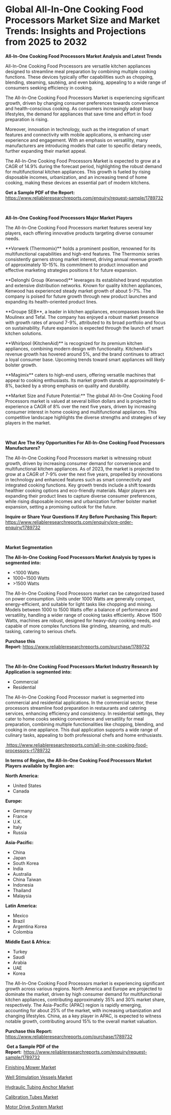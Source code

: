 <p><h1>Global All-In-One Cooking Food Processors Market Size and Market Trends: Insights and Projections from 2025 to 2032</h1></p><p><strong>All-In-One Cooking Food Processors Market Analysis and Latest Trends</strong></p>
<p><p>All-In-One Cooking Food Processors are versatile kitchen appliances designed to streamline meal preparation by combining multiple cooking functions. These devices typically offer capabilities such as chopping, blending, steaming, sautéing, and even baking, appealing to a wide range of consumers seeking efficiency in cooking. </p><p>The All-In-One Cooking Food Processors Market is experiencing significant growth, driven by changing consumer preferences towards convenience and health-conscious cooking. As consumers increasingly adopt busy lifestyles, the demand for appliances that save time and effort in food preparation is rising. </p><p>Moreover, innovation in technology, such as the integration of smart features and connectivity with mobile applications, is enhancing user experience and engagement. With an emphasis on versatility, many manufacturers are introducing models that cater to specific dietary needs, further expanding their market appeal. </p><p>The All-In-One Cooking Food Processors Market is expected to grow at a CAGR of 14.9% during the forecast period, highlighting the robust demand for multifunctional kitchen appliances. This growth is fueled by rising disposable incomes, urbanization, and an increasing trend of home cooking, making these devices an essential part of modern kitchens.</p></p>
<p><strong>Get a Sample PDF of the Report:&nbsp;</strong> <a href="https://www.reliableresearchreports.com/enquiry/request-sample/1789732?utm_campaign=3093&utm_medium=2&utm_source=Github&utm_content=ia&utm_term=25032025&utm_id=all-in-one-cooking-food-processors">https://www.reliableresearchreports.com/enquiry/request-sample/1789732</a></p>
<p>&nbsp;</p>
<p><strong>All-In-One Cooking Food Processors Major Market Players</strong></p>
<p><p>The All-In-One Cooking Food Processors market features several key players, each offering innovative products targeting diverse consumer needs.  </p><p>**Vorwerk (Thermomix)** holds a prominent position, renowned for its multifunctional capabilities and high-end features. The Thermomix series consistently garners strong market interest, driving annual revenue growth of approximately 10-15%. Its commitment to product innovation and effective marketing strategies positions it for future expansion.  </p><p>**Delonghi Group (Kenwood)** leverages its established brand reputation and extensive distribution networks. Known for quality kitchen appliances, Kenwood has experienced steady market growth of about 5-7%. The company is poised for future growth through new product launches and expanding its health-oriented product lines.  </p><p>**Groupe SEB**, a leader in kitchen appliances, encompasses brands like Moulinex and Tefal. The company has enjoyed a robust market presence with growth rates of around 7-9%, attributed to its broad portfolio and focus on sustainability. Future expansion is expected through the launch of smart kitchen solutions.  </p><p>**Whirlpool (KitchenAid)** is recognized for its premium kitchen appliances, combining modern design with functionality. KitchenAid's revenue growth has hovered around 5%, and the brand continues to attract a loyal consumer base. Upcoming trends toward smart appliances will likely bolster growth.  </p><p>**Magimix** caters to high-end users, offering versatile machines that appeal to cooking enthusiasts. Its market growth stands at approximately 6-8%, backed by a strong emphasis on quality and durability.  </p><p>**Market Size and Future Potential:** The global All-In-One Cooking Food Processors market is valued at several billion dollars and is projected to experience a CAGR of 8% over the next five years, driven by increasing consumer interest in home cooking and multifunctional appliances. This competitive landscape highlights the diverse strengths and strategies of key players in the market.</p></p>
<p>&nbsp;</p>
<p><strong>What Are The Key Opportunities For All-In-One Cooking Food Processors Manufacturers?</strong></p>
<p><p>The All-In-One Cooking Food Processors market is witnessing robust growth, driven by increasing consumer demand for convenience and multifunctional kitchen appliances. As of 2023, the market is projected to grow at a CAGR of 7-9% over the next five years, propelled by innovations in technology and enhanced features such as smart connectivity and integrated cooking functions. Key growth trends include a shift towards healthier cooking options and eco-friendly materials. Major players are expanding their product lines to capture diverse consumer preferences, while rising disposable incomes and urbanization further bolster market expansion, setting a promising outlook for the future.</p></p>
<p><strong>Inquire or Share Your Questions If Any Before Purchasing This Report:</strong> <a href="https://www.reliableresearchreports.com/enquiry/pre-order-enquiry/1789732?utm_campaign=3093&utm_medium=2&utm_source=Github&utm_content=ia&utm_term=25032025&utm_id=all-in-one-cooking-food-processors">https://www.reliableresearchreports.com/enquiry/pre-order-enquiry/1789732</a></p>
<p>&nbsp;</p>
<p><strong>Market Segmentation</strong></p>
<p><strong>The All-In-One Cooking Food Processors Market Analysis by types is segmented into:</strong></p>
<p><ul><li><1000 Watts</li><li>1000~1500 Watts</li><li>>1500 Watts</li></ul></p>
<p><p>The All-In-One Cooking Food Processors market can be categorized based on power consumption. Units under 1000 Watts are generally compact, energy-efficient, and suitable for light tasks like chopping and mixing. Models between 1000 to 1500 Watts offer a balance of performance and versatility, handling a wider range of cooking tasks efficiently. Above 1500 Watts, machines are robust, designed for heavy-duty cooking needs, and capable of more complex functions like grinding, steaming, and multi-tasking, catering to serious chefs.</p></p>
<p><strong>Purchase this Report:&nbsp;</strong><a href="https://www.reliableresearchreports.com/purchase/1789732?utm_campaign=3093&utm_medium=2&utm_source=Github&utm_content=ia&utm_term=25032025&utm_id=all-in-one-cooking-food-processors">https://www.reliableresearchreports.com/purchase/1789732</a></p>
<p>&nbsp;</p>
<p><strong>The All-In-One Cooking Food Processors Market Industry Research by Application is segmented into:</strong></p>
<p><ul><li>Commercial</li><li>Residential</li></ul></p>
<p><p>The All-In-One Cooking Food Processor market is segmented into commercial and residential applications. In the commercial sector, these processors streamline food preparation in restaurants and catering services, enhancing efficiency and consistency. In residential settings, they cater to home cooks seeking convenience and versatility for meal preparation, combining multiple functionalities like chopping, blending, and cooking in one appliance. This dual application supports a wide range of culinary tasks, appealing to both professional chefs and home enthusiasts.</p></p>
<p><a href="https://www.reliableresearchreports.com/all-in-one-cooking-food-processors-r1789732?utm_campaign=3093&utm_medium=2&utm_source=Github&utm_content=ia&utm_term=25032025&utm_id=all-in-one-cooking-food-processors">&nbsp;https://www.reliableresearchreports.com/all-in-one-cooking-food-processors-r1789732</a></p>
<p><strong>In terms of Region, the All-In-One Cooking Food Processors Market Players available by Region are:</strong></p>
<p>
    <p> <strong> North America: </strong>
        <ul>
            <li>United States</li>
            <li>Canada</li>
        </ul>
        </p> 
    <p> <strong> Europe: </strong>
        <ul>
            <li>Germany</li>
            <li>France</li>
            <li>U.K.</li>
            <li>Italy</li>
            <li>Russia</li>
        </ul>
        </p> 
    <p> <strong> Asia-Pacific: </strong>
        <ul>
            <li>China</li>
            <li>Japan</li>
            <li>South Korea</li>
            <li>India</li>
            <li>Australia</li>
            <li>China Taiwan</li>
            <li>Indonesia</li>
            <li>Thailand</li>
            <li>Malaysia</li>
        </ul>
        </p> 
    <p> <strong> Latin America: </strong>
        <ul>
            <li>Mexico</li>
            <li>Brazil</li>
            <li>Argentina Korea</li>
            <li>Colombia</li>
        </ul>
        </p> 
    <p> <strong> Middle East & Africa: </strong>
        <ul>
            <li>Turkey</li>
            <li>Saudi</li>
            <li>Arabia</li>
            <li>UAE</li>
            <li>Korea</li>
        </ul>
    </p>
    </p>
<p><p>The All-In-One Cooking Food Processors market is experiencing significant growth across various regions. North America and Europe are projected to dominate the market, driven by high consumer demand for multifunctional kitchen appliances, contributing approximately 35% and 30% market share, respectively. The Asia-Pacific (APAC) region is rapidly emerging, accounting for about 25% of the market, with increasing urbanization and changing lifestyles. China, as a key player in APAC, is expected to witness notable growth, contributing around 15% to the overall market valuation.</p></p>
<p><strong>Purchase this Report: </strong><a href="https://www.reliableresearchreports.com/purchase/1789732?utm_campaign=3093&utm_medium=2&utm_source=Github&utm_content=ia&utm_term=25032025&utm_id=all-in-one-cooking-food-processors">https://www.reliableresearchreports.com/purchase/1789732</a></p>
<p>&nbsp;<strong>Get a Sample PDF of the Report:&nbsp;&nbsp;</strong><a href="https://www.reliableresearchreports.com/enquiry/request-sample/1789732?utm_campaign=3093&utm_medium=2&utm_source=Github&utm_content=ia&utm_term=25032025&utm_id=all-in-one-cooking-food-processors">https://www.reliableresearchreports.com/enquiry/request-sample/1789732</a></p>
<p><strong></strong></p>
<p><p><a href="https://www.linkedin.com/pulse/whats-driving-finishing-mower-market-boom-key-growth-drivers-vaeue?utm_campaign=3093&utm_medium=2&utm_source=Github&utm_content=ia&utm_term=25032025&utm_id=all-in-one-cooking-food-processors">Finishing Mower Market</a></p><p><a href="https://www.linkedin.com/pulse/forecasting-well-stimulation-vessels-market-success-key-factors-mcthf?utm_campaign=3093&utm_medium=2&utm_source=Github&utm_content=ia&utm_term=25032025&utm_id=all-in-one-cooking-food-processors">Well Stimulation Vessels Market</a></p><p><a href="https://www.linkedin.com/pulse/report-impact-latest-trends-hydraulic-tubing-anchor-market-growth-sluhe?utm_campaign=3093&utm_medium=2&utm_source=Github&utm_content=ia&utm_term=25032025&utm_id=all-in-one-cooking-food-processors">Hydraulic Tubing Anchor Market</a></p><p><a href="https://www.linkedin.com/pulse/calibration-tubes-market-maturity-analysis-regional-disparities-b34ae?utm_campaign=3093&utm_medium=2&utm_source=Github&utm_content=ia&utm_term=25032025&utm_id=all-in-one-cooking-food-processors">Calibration Tubes Market</a></p><p><a href="https://www.linkedin.com/pulse/motor-drive-system-market-report-2025-2032-cagr-analysis-szile?utm_campaign=3093&utm_medium=2&utm_source=Github&utm_content=ia&utm_term=25032025&utm_id=all-in-one-cooking-food-processors">Motor Drive System Market</a></p></p>